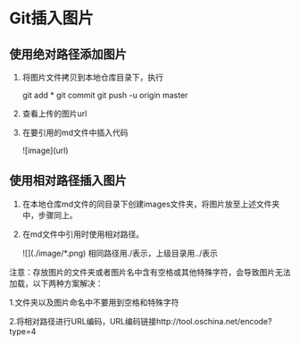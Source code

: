# Git插入图片

## 使用绝对路径添加图片

1. 将图片文件拷贝到本地仓库目录下，执行

    git add *
    git commit
    git push -u origin master

2. 查看上传的图片url

3. 在要引用的md文件中插入代码

    \!\[image](url)

## 使用相对路径插入图片

1. 在本地仓库md文件的同目录下创建images文件夹，将图片放至上述文件夹中，步骤同上。

2. 在md文件中引用时使用相对路径。

    \!\[](./image/*.png)
    相同路径用./表示，上级目录用../表示

注意：存放图片的文件夹或者图片名中含有空格或其他特殊字符，会导致图片无法加载，以下两种方案解决：

1.文件夹以及图片命名中不要用到空格和特殊字符

2.将相对路径进行URL编码，URL编码链接http://tool.oschina.net/encode?type=4
